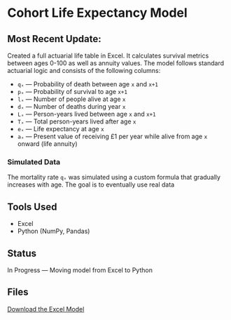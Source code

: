 # Cohort Life Expectancy Model

## Most Recent Update:
Created a full actuarial life table in Excel. It calculates survival metrics between ages 0-100 as well as annuity values. 
The model follows standard actuarial logic and consists of the following columns:

- `qₓ` — Probability of death between age `x` and `x+1`  
- `pₓ` — Probability of survival to age `x+1`  
- `lₓ` — Number of people alive at age `x`  
- `dₓ` — Number of deaths during year `x`  
- `Lₓ` — Person-years lived between age `x` and `x+1`  
- `Tₓ` — Total person-years lived after age `x`  
- `eₓ` — Life expectancy at age `x`
- `aₓ` — Present value of receiving £1 per year while alive from age `x` onward (life annuity)

### Simulated Data
The mortality rate `qₓ` was simulated using a custom formula that gradually increases with age. The goal is to eventually use real data


## Tools Used
- Excel
- Python (NumPy, Pandas)

## Status
In Progress — Moving model from Excel to Python

## Files
[Download the Excel Model](./Life%20Expectancy%20and%20Annuity%20Model%20(Excel).xlsx)
